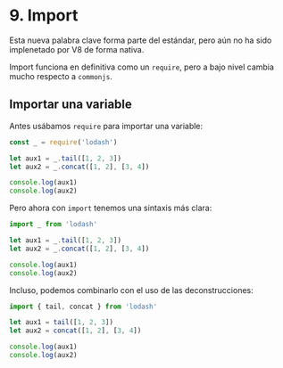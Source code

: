 # 9. Import

Esta nueva palabra clave forma parte del estándar, pero aún no ha sido implenetado por V8 de forma nativa.

Import funciona en definitiva como un `require`, pero a bajo nivel cambia mucho respecto a `commonjs`.

## Importar una variable

Antes usábamos `require` para importar una variable:

```JavaScript
const _ = require('lodash')

let aux1 = _.tail([1, 2, 3])
let aux2 = _.concat([1, 2], [3, 4])

console.log(aux1)
console.log(aux2)
```

Pero ahora con `import` tenemos una sintaxis más clara:

```JavaScript
import _ from 'lodash'

let aux1 = _.tail([1, 2, 3])
let aux2 = _.concat([1, 2], [3, 4])

console.log(aux1)
console.log(aux2)
```

Incluso, podemos combinarlo con el uso de las deconstrucciones:

```JavaScript
import { tail, concat } from 'lodash'

let aux1 = tail([1, 2, 3])
let aux2 = concat([1, 2], [3, 4])

console.log(aux1)
console.log(aux2)
```
